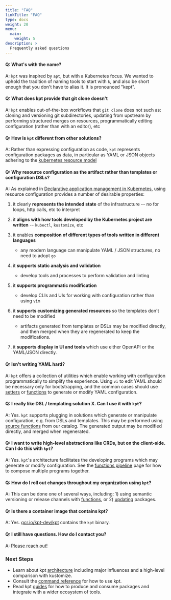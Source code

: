 ```yaml
---
title: "FAQ"
linkTitle: "FAQ"
type: docs
weight: 20
menu:
  main:
    weight: 5
description: >
  Frequently asked questions
---
```


#### **Q: What's with the name?**

A: `kpt` was inspired by `apt`, but with a Kubernetes focus. We wanted to uphold the tradition
of naming tools to start with `k`, and also be short enough that you don't have to alias it.
It is pronounced "kept".

#### **Q: What does kpt provide that git clone doesn't**

A: `kpt` enables out-of-the-box workflows that `git clone` does not such as:
cloning and versioning git subdirectories, updating from upstream by
performing structured merges on resources, programmatically editing
configuration (rather than with an editor), etc

#### **Q: How is `kpt` different from other solutions?**

A: Rather than expressing configuration as code, `kpt` represents configuration packages as data,
in particular as YAML or JSON objects adhering to the [kubernetes resource model]

#### **Q: Why resource configuration as the artifact rather than templates or configuration DSLs?**

A: As explained in [Declarative application management in Kubernetes],
using resource configuration provides a number of desirable properties:

1. it clearly **represents the intended state** of the infrastructure -- no for loops, http calls,
   etc to interpret

2. it **aligns with how tools developed by the Kubernetes project are written** --
   `kubectl`, `kustomize`, etc

3. it enables **composition of different types of tools written in different languages**

   - any modern language can manipulate YAML / JSON structures, no need to adopt `go`

4. it **supports static analysis and validation**

   - develop tools and processes to perform validation and linting

5. it **supports programmatic modification**

   - develop CLIs and UIs for working with configuration rather than using `vim`

6. it **supports customizing generated resources** so the templates don't need to be modified

   - artifacts generated from templates or DSLs may be modified directly, and then merged
     when they are regenerated to keep the modifications.

7. it **supports display in UI and tools** which use either OpenAPI or the YAML/JSON directly.

#### **Q: Isn't writing YAML hard?**

A: `kpt` offers a collection of utilities which enable working with configuration
programmatically to simplify the experience. Using `vi` to edit YAML should be
necessary only for bootstrapping, and the common cases should use [setters]
or [functions] to generate or modify YAML configuration.

#### **Q: I really like DSL / templating solution X. Can I use it with `kpt`?**

A: Yes. `kpt` supports plugging in solutions which generate or manipulate configuration, e.g. from
DSLs and templates. This may be performed using [source functions] from our catalog. The generated
output may be modified directly, and merged when regenerated.

#### **Q: I want to write high-level abstractions like CRDs, but on the client-side. Can I do this with `kpt`?**

A: Yes. `kpt`'s architecture facilitates the developing programs which may generate or modify
configuration. See the [functions pipeline] page for how to compose multiple programs together.

#### **Q: How do I roll out changes throughout my organization using `kpt`?**

A: This can be done one of several ways, including: 1) using semantic versioning or release
channels with [functions], or 2) [updating] packages.

#### **Q: Is there a container image that contains kpt?**

A: Yes. [gcr.io/kpt-dev/kpt] contains the `kpt` binary.

#### **Q: I still have questions. How do I contact you?**

A: [Please reach out!][contact]

### Next Steps

- Learn about kpt [architecture] including major influences and a high-level comparison with kustomize.
- Consult the [command reference] for how to use kpt.
- Read kpt [guides] for how to produce and consume packages and integrate with a wider ecosystem of tools.

[updating]: ../reference/pkg/update/
[functions]: ../reference/fn/run/
[setters]: ../reference/cfg/set/
[gcr.io/kpt-dev/kpt]: https://gcr.io/kpt-dev/kpt
[contact]: ../contact/
[kubernetes resource model]: https://github.com/kubernetes/community/blob/master/contributors/design-proposals/architecture/resource-management.md
[declarative application management in kubernetes]: https://github.com/kubernetes/community/blob/master/contributors/design-proposals/architecture/declarative-application-management.md
[architecture]: ../concepts/architecture/
[source functions]: ../guides/consumer/function/catalog/#sources
[functions pipeline]: ../guides/consumer/function/pipeline/
[command reference]: ../reference/
[guides]: ../guides/
